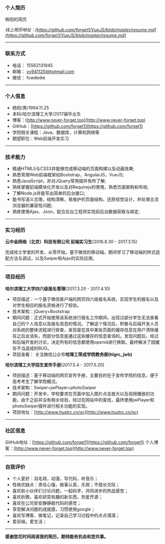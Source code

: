 ### 个人简历

杨阳的简历

*线上简历地址：[https://github.com/forget1/VueJS/blob/master/resume.md](https://github.com/forget1/VueJS/blob/master/resume.md)*

-----

### 联系方式

- 电话： 15562131945
- 邮箱： yy941125@hotmail.com
- 微信： fcwdedie

-----

### 个人信息

- 杨阳/男/1994.11.25
- 本科/哈尔滨理工大学/2017届毕业生
- 博客：[http://www.never-forget.top](http://www.never-forget.top)
- GitHub：[https://github.com/forget1](https://github.com/forget1)
- 学院相关课程：Java，数据库，计算机网络等
- 期望职位：Web前端开发实习

------

### 技术能力

- 精通HTML5与CSS3并能够完成移动端的页面构建以及动画效果;
- 熟悉常用Web前端框架如Bootstrap，AngularJS，VueJS;
- 熟悉JavaScript，并对JQuery常用插件有所了解;
- 熟练掌握前端模块化开发以及对Requirejs的使用，熟悉页面架构和布局;
- 了解Node.js并能写出简单的后台接口;
- 能书写语义合理，结构清晰，易维护的页面结构，还原视觉设计，并处理主流浏览器的兼容性问题;
- 熟练使用Ajax、Json，配合后台工程师实现前后台数据获取与绑定;

--------

### 实习经历

**云中金网络（北京）科技有限公司 前端实习生**(2016.8.30 - 2017.3.15)

完成吱士学堂的开发，从零开始，基于微信的移动端，期间学习了移动端的样式适配方法与调试，以及Swiper和Ajax的实际应用。

----

### 项目经历

**哈尔滨理工大学四六级报名管理**(2017.3.20 - 2017.4.10)

- 项目描述：一个基于微信客户端的网页四六级报名系统，实现学生的报名以及对学生相应的报名资格进行了校验。
- 技术架构：jQuery+Bootstrap
- 期间问题：正式开始使用该系统进行报名工作期间，出现过部分学生无法查看自己的个人信息以及报名信息的情况。了解这个情况后，积极与后端开发人员对系统的整体流程进行排查，发现是在其中某些页面的缓存信息在用户清除缓存之后会消失，而部分信息是通过这些缓存的信息查询的。发现问题后，经过和后端开发的讨论，决定所有的信息都使用openid进行换取。最终解决了因缓存不当造成的BUG。
- 项目查看： 关注微信公众号**哈理工荣成学院教务部(hlgrc_jwb)**

**哈尔滨理工大学招生宣传手册**(2017.5.4 - 2017.5.20)

- 项目描述：基于移动端的网页宣传手册，主要目的在于宣传学院的信息，便于高考考生了解学院概况。
- 技术架构：Swiper+jwPlayer+photoSwiper
- 期间问题：开发中，学校要求在页面中加入图片点击放大以及视频播放的功能，由于之前并没有相关经验，经过在网站中的查找，最终使用jwPlayer和photoSwiper插件进行相关功能的实现。
- 项目地址：[http://www.hustrc.cn/xc](http://www.hustrc.cn/xc)

--------

### 社区信息

GitHub地址：[https://github.com/forget1](https://github.com/forget1)
个人博客：[http://www.never-forget.top](http://www.never-forget.top)

-------

### 自我评价

- 个人爱好：羽毛球，动漫，写代码，听音乐；
- 性格优缺点：责任心强，做事认真，乐观；不擅长交际；
- 喜欢和小伙伴们讨论问题，一起码字，共同进步的热血感觉；
- 喜欢折腾，喜欢研究有趣的新东西，热爱开源；
- 喜欢在公司安安静静敲代码的感觉；
- 享受解决问题的成就感，习惯使用google；
- 喜欢写博客、做笔记，记录自己学习过程中的点点滴滴；
- 爱前端，爱生活；

------

**感谢您花时间阅读我的简历，期待能有机会和您共事。**